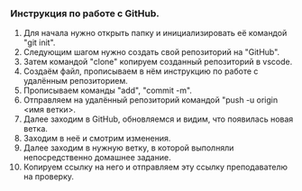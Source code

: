 ### Инструкция по работе с GitHub.
1. Для начала нужно открыть папку и инициализировать её командой "git init".
2. Следующим шагом нужно создать свой репозиторий на "GitHub".
3. Затем командой "clone" копируем созданный репозиторий в vscode.
4. Создаём файл, прописываем в нём инструкцию по работе с удалённым репозиторием.
5. Прописываем команды "add", "commit -m". 
6. Отправляем на удалённый репозиторий командой "push -u origin <имя ветки>.
7. Далее заходим в GitHub, обновляемся и видим, что появилась новая ветка.
8. Заходим в неё и смотрим изменения.
9. Далее заходим в нужную ветку, в которой выполняли непосредственно домашнее задание.
10. Копируем ссылку на него и отправляем эту ссылку преподавателю на проверку.


